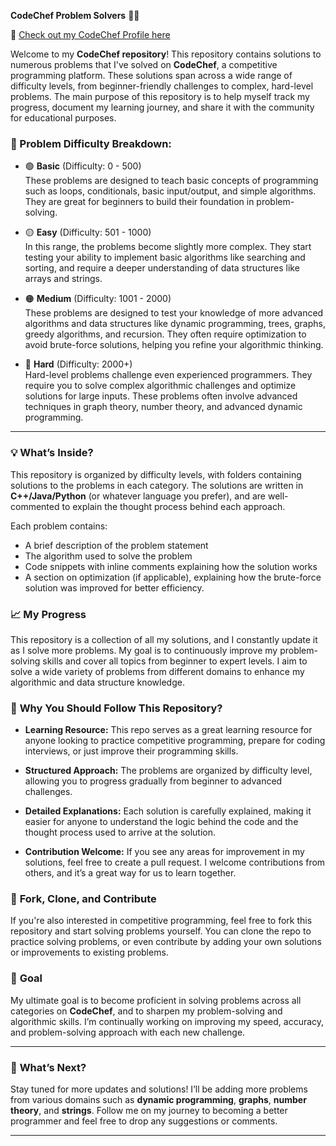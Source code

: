 

**CodeChef Problem Solvers** 🧑‍💻  

🔗 [Check out my CodeChef Profile here](https://www.codechef.com/users/suresh_4i2)

Welcome to my **CodeChef repository**! This repository contains solutions to numerous problems that I've solved on **CodeChef**, a competitive programming platform. These solutions span across a wide range of difficulty levels, from beginner-friendly challenges to complex, hard-level problems. The main purpose of this repository is to help myself track my progress, document my learning journey, and share it with the community for educational purposes.

### 🚀 Problem Difficulty Breakdown:

- 🟢 **Basic** (Difficulty: 0 - 500)  
   These problems are designed to teach basic concepts of programming such as loops, conditionals, basic input/output, and simple algorithms. They are great for beginners to build their foundation in problem-solving.

- 🟡 **Easy** (Difficulty: 501 - 1000)  
   In this range, the problems become slightly more complex. They start testing your ability to implement basic algorithms like searching and sorting, and require a deeper understanding of data structures like arrays and strings.

- 🟠 **Medium** (Difficulty: 1001 - 2000)  
   These problems are designed to test your knowledge of more advanced algorithms and data structures like dynamic programming, trees, graphs, greedy algorithms, and recursion. They often require optimization to avoid brute-force solutions, helping you refine your algorithmic thinking.

- 🔴 **Hard** (Difficulty: 2000+)  
   Hard-level problems challenge even experienced programmers. They require you to solve complex algorithmic challenges and optimize solutions for large inputs. These problems often involve advanced techniques in graph theory, number theory, and advanced dynamic programming.

---

### 💡 **What’s Inside?**

This repository is organized by difficulty levels, with folders containing solutions to the problems in each category. The solutions are written in **C++/Java/Python** (or whatever language you prefer), and are well-commented to explain the thought process behind each approach.

Each problem contains:
- A brief description of the problem statement
- The algorithm used to solve the problem
- Code snippets with inline comments explaining how the solution works
- A section on optimization (if applicable), explaining how the brute-force solution was improved for better efficiency.

### 📈 **My Progress**

This repository is a collection of all my solutions, and I constantly update it as I solve more problems. My goal is to continuously improve my problem-solving skills and cover all topics from beginner to expert levels. I aim to solve a wide variety of problems from different domains to enhance my algorithmic and data structure knowledge.

### 🎯 **Why You Should Follow This Repository?**

- **Learning Resource:** This repo serves as a great learning resource for anyone looking to practice competitive programming, prepare for coding interviews, or just improve their programming skills.
  
- **Structured Approach:** The problems are organized by difficulty level, allowing you to progress gradually from beginner to advanced challenges.

- **Detailed Explanations:** Each solution is carefully explained, making it easier for anyone to understand the logic behind the code and the thought process used to arrive at the solution.

- **Contribution Welcome:** If you see any areas for improvement in my solutions, feel free to create a pull request. I welcome contributions from others, and it’s a great way for us to learn together.

### 🔄 **Fork, Clone, and Contribute**

If you're also interested in competitive programming, feel free to fork this repository and start solving problems yourself. You can clone the repo to practice solving problems, or even contribute by adding your own solutions or improvements to existing problems.

### 🚀 **Goal**

My ultimate goal is to become proficient in solving problems across all categories on **CodeChef**, and to sharpen my problem-solving and algorithmic skills. I’m continually working on improving my speed, accuracy, and problem-solving approach with each new challenge.

---

### 🌟 **What’s Next?**
Stay tuned for more updates and solutions! I’ll be adding more problems from various domains such as **dynamic programming**, **graphs**, **number theory**, and **strings**. Follow me on my journey to becoming a better programmer and feel free to drop any suggestions or comments.

---
